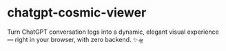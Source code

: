 # chatgpt-cosmic-viewer
Turn ChatGPT conversation logs into a dynamic, elegant visual experience — right in your browser, with zero backend. ✨🛸
